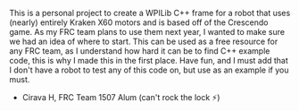 This is a personal project to create a WPILib C++ frame for a robot that uses (nearly) entirely Kraken X60 motors and is based off of the Crescendo game.
As my FRC team plans to use them next year, I wanted to make sure we had an idea of where to start.
This can be used as a free resource for any FRC team, as I understand how hard it can be to find C++ example code, this is why I made this in the first place.
Have fun, and I must add that I don't have a robot to test any of this code on, but use as an example if you must.
- Cirava H, FRC Team 1507 Alum (can't rock the lock ⚡️)
